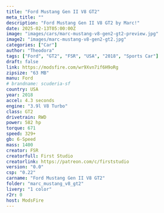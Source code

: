 ```yaml
---
title: "Ford Mustang Gen II V8 GT2"
meta_title: ""
description: "Ford Mustang Gen II V8 GT2 by Marc!"
date: 2025-02-13T05:00:00Z
image: "images/cars/marc-mustang-v8-gen2-gt2-preview.jpg"
image2: "images/marc-mustang-v8-gen2-gt2.jpg"
categories: ["Car"]
author: "Theodora"
tags: ["Ford", "GT2", "FSR", "USA", "2018", "Sports Car"]
draft: false
link: https://modsfire.com/wr9Xvn7if6H9oRg
zipsize: "63 MB"
manu: Ford
# brandname: scuderia-sf
country: USA
year: 2018
accel: 4.3 seconds
engine: "3.9l V8 Turbo"
class: GT2
drivetrain: RWD
power: 582 hp
torque: 671
speed: 329+
gb: 6-Speed
mass: 1400
creator: FSR
creatorfull: First Studio
creatorlink: https://patreon.com/c/firststudio
version: "0.0"
csp: "0.22"
carname: "Ford Mustang Gen II V8 GT2"
folder: "marc_mustang_v8_gt2"
livery: "1 color"
r2r: 0
host: ModsFire
---
```

